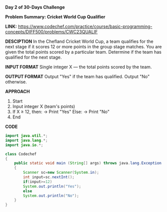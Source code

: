 **Day 2 of 30-Days Challenge**

**Problem Summary: Cricket World Cup Qualifier**

**LINK:** https://www.codechef.com/practice/course/basic-programming-concepts/DIFF500/problems/CWC23QUALIF

**DESCIPTION**
In the Chefland Cricket World Cup, a team qualifies for the next stage if it scores 12 or more points in the group stage matches.
You are given the total points scored by a particular team. Determine if the team has qualified for the next stage.

**INPUT FORMAT**
Single integer X — the total points scored by the team.

**OUTPUT FORMAT**
Output "Yes" if the team has qualified.
Output "No" otherwise.

**APPROACH**
1. Start
2. Input integer X (team's points)
3. If X ≥ 12, then:
    → Print "Yes"
   Else:
    → Print "No"
4. End

**CODE**
```java
import java.util.*;
import java.lang.*;
import java.io.*;

class Codechef
{
	public static void main (String[] args) throws java.lang.Exception
	{
		Scanner sc=new Scanner(System.in);
		int input=sc.nextInt();
		if(input>=12)
		System.out.println("Yes");
		else
		System.out.println("No");
	}
}
